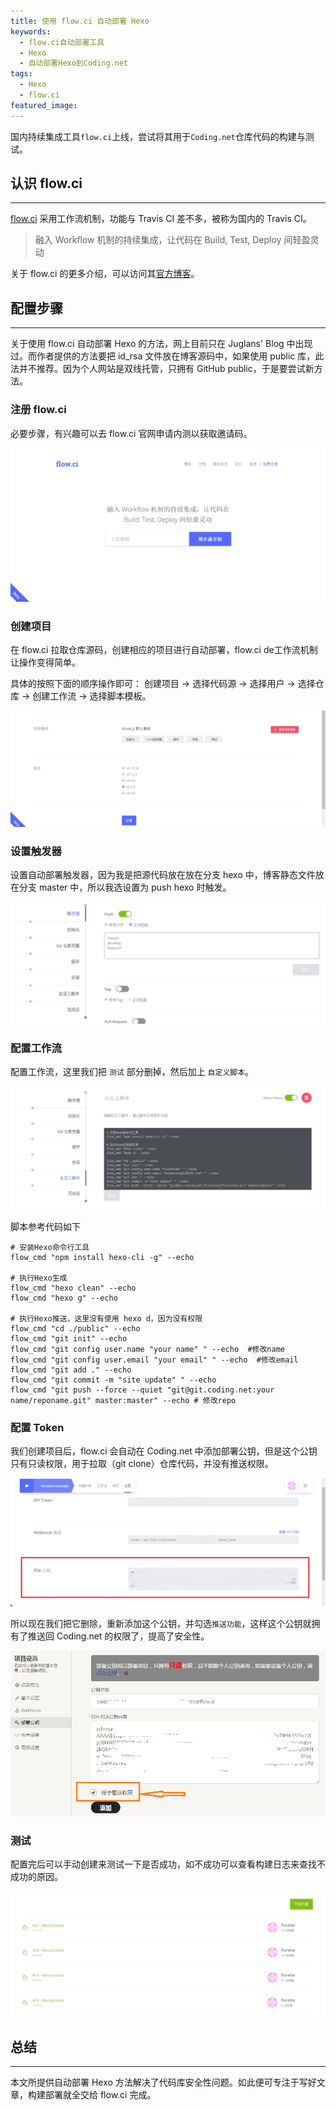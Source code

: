 ```yaml
---
title: 使用 flow.ci 自动部署 Hexo
keywords:
  - flow.ci自动部署工具
  - Hexo
  - 自动部署Hexo到Coding.net
tags:
  - Hexo
  - flow.ci
featured_image:
---
```


国内持续集成工具``flow.ci``上线，尝试将其用于``Coding.net``仓库代码的构建与测试。

## 认识 flow.ci

***

[flow.ci](http://flow.ci/) 采用工作流机制，功能与 Travis CI 差不多，被称为国内的 Travis CI。

>融入 Workflow 机制的持续集成，让代码在 Build, Test, Deploy 间轻盈灵动

关于 flow.ci 的更多介绍，可以访问其[官方博客](http://blog.flow.ci/)。

## 配置步骤

***

关于使用 flow.ci 自动部署 Hexo 的方法，网上目前只在 Juglans' Blog 中出现过。而作者提供的方法要把 id_rsa 文件放在博客源码中，如果使用 public 库，此法并不推荐。因为个人网站是双线托管，只拥有 GitHub public，于是要尝试新方法。

### 注册 flow.ci

必要步骤，有兴趣可以去 flow.ci 官网申请内测以获取邀请码。

![flow.ci](https://raw.githubusercontent.com/Evandoz/blob/master/flow.ci/flow.ci001.png)

### 创建项目

在 flow.ci 拉取仓库源码，创建相应的项目进行自动部署，flow.ci de工作流机制让操作变得简单。

具体的按照下面的顺序操作即可：
创建项目 -> 选择代码源 -> 选择用户 -> 选择仓库 -> 创建工作流 -> 选择脚本模板。

![选择模板](https://raw.githubusercontent.com/Evandoz/blob/master/flow.ci/flow.ci003.png)

### 设置触发器

设置自动部署触发器，因为我是把源代码放在放在分支 hexo 中，博客静态文件放在分支 master 中，所以我选设置为 push hexo 时触发。

![触发器](https://raw.githubusercontent.com/Evandoz/blob/master/flow.ci/flow.ci004.png)

### 配置工作流

配置工作流，这里我们把 ``测试`` 部分删掉，然后加上 ``自定义脚本``。

![自定义脚本](https://raw.githubusercontent.com/Evandoz/blob/master/flow.ci/flow.ci005.png)

脚本参考代码如下

```
# 安装Hexo命令行工具
flow_cmd "npm install hexo-cli -g" --echo

# 执行Hexo生成
flow_cmd "hexo clean" --echo
flow_cmd "hexo g" --echo

# 执行Hexo推送，这里没有使用 hexo d，因为没有权限
flow_cmd "cd ./public" --echo
flow_cmd "git init" --echo
flow_cmd "git config user.name "your name" " --echo  #修改name
flow_cmd "git config user.email "your email" " --echo  #修改email
flow_cmd "git add ." --echo
flow_cmd "git commit -m "site update" " --echo
flow_cmd "git push --force --quiet "git@git.coding.net:your name/reponame.git" master:master" --echo # 修改repo
```

### 配置 Token

我们创建项目后，flow.ci 会自动在 Coding.net 中添加部署公钥，但是这个公钥只有只读权限，用于拉取（git clone）仓库代码，并没有推送权限。

![flow.ci](https://raw.githubusercontent.com/Evandoz/blob/master/flow.ci/flow.ci006.png)

所以现在我们把它删除，重新添加这个公钥，并勾选``推送功能``，这样这个公钥就拥有了推送回 Coding.net 的权限了，提高了安全性。

![coding.net](https://raw.githubusercontent.com/Evandoz/blob/master/flow.ci/flow.ci007.png)

### 测试

配置完后可以手动创建来测试一下是否成功，如不成功可以查看构建日志来查找不成功的原因。

![手动创建](https://raw.githubusercontent.com/Evandoz/blob/master/flow.ci/flow.ci008.png)

## 总结

***

本文所提供自动部署 Hexo 方法解决了代码库安全性问题。如此便可专注于写好文章，构建部署就全交给 flow.ci 完成。

